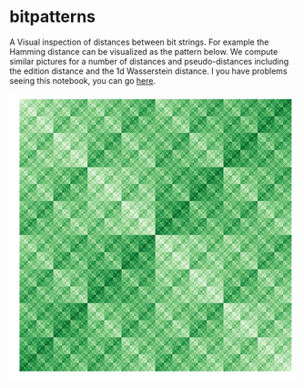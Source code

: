 # bitpatterns
A Visual inspection of distances between bit strings. For example the Hamming distance can be visualized as the pattern below.
We compute similar pictures for a number of distances and pseudo-distances including the edition distance and the 1d Wasserstein distance.
I you have problems seeing this notebook, you can go [here](http://nbviewer.jupyter.org/github/remilepriol/bitpatterns/blob/master/distance_patterns.ipynb).

![hamming](images/hamming.png)
